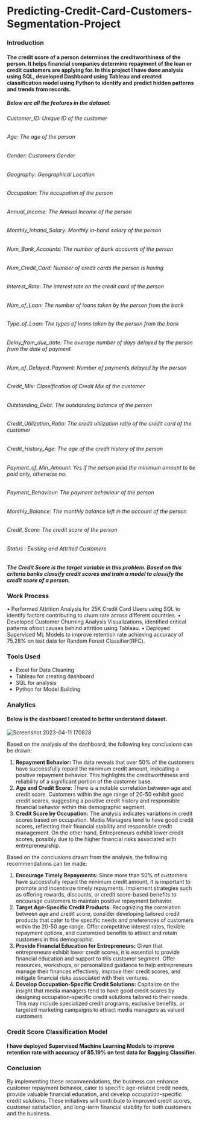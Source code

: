 # Predicting-Credit-Card-Customers-Segmentation-Project

### Introduction

#### The credit score of a person determines the creditworthiness of the person. It helps financial companies determine repayment of the loan or credit customers are applying for. In this project I have done analysis using SQL, developed Dashboard using Tableau and created classification model using Python to identify and predict hidden patterns and trends from records.

##### Below are all the features in the dataset:

###### Customer_ID: Unique ID of the customer
###### Age: The age of the person
###### Gender: Customers Gender
###### Geography: Geographical Location
###### Occupation: The occupation of the person
###### Annual_Income: The Annual Income of the person
###### Monthly_Inhand_Salary: Monthly in-hand salary of the person
###### Num_Bank_Accounts: The number of bank accounts of the person
###### Num_Credit_Card: Number of credit cards the person is having
###### Interest_Rate: The interest rate on the credit card of the person
###### Num_of_Loan: The number of loans taken by the person from the bank
###### Type_of_Loan: The types of loans taken by the person from the bank
###### Delay_from_due_date: The average number of days delayed by the person from the date of payment
###### Num_of_Delayed_Payment: Number of payments delayed by the person
###### Credit_Mix: Classification of Credit Mix of the customer
###### Outstanding_Debt: The outstanding balance of the person
###### Credit_Utilization_Ratio: The credit utilization ratio of the credit card of the customer
###### Credit_History_Age: The age of the credit history of the person
###### Payment_of_Min_Amount: Yes if the person paid the minimum amount to be paid only, otherwise no.
###### Payment_Behaviour: The payment behaviour of the person
###### Monthly_Balance: The monthly balance left in the account of the person
###### Credit_Score: The credit score of the person
###### Status : Existing and Attrited Customers

##### The Credit Score is the target variable in this problem. Based on this criteria banks classify credit scores and train a model to classify the credit score of a person.

### Work Process

• Performed Attrition Analysis for 25K Credit Card Users using SQL to identify factors contributing to churn rate across different countries.
• Developed Customer Churning Analysis Visualizations, identified critical patterns ofroot causes behind attrition using Tableau.
• Deployed Supervised ML Models to improve retention rate achieving accuracy of 75.28% on test data for Random Forest Classifier(RFC).


### Tools Used

* Excel for Data Cleaning
* Tableau for creating dashboard
* SQL for analysis
* Python for Model Building 


### Analytics

#### Below is the dashboard I created to better understand dataset.

![Screenshot 2023-04-11 170828](https://user-images.githubusercontent.com/84131752/231197672-95e68421-88a9-4257-845b-1b876c9fccb6.png)

Based on the analysis of the dashboard, the following key conclusions can be drawn:

1. **Repayment Behavior:** The data reveals that over 50% of the customers have successfully repaid the minimum credit amount, indicating a positive repayment behavior. This highlights the creditworthiness and reliability of a significant portion of the customer base.
2. **Age and Credit Score:** There is a notable correlation between age and credit score. Customers within the age range of 20-50 exhibit good credit scores, suggesting a positive credit history and responsible financial behavior within this demographic segment.
3. **Credit Score by Occupation:** The analysis indicates variations in credit scores based on occupation. Media Managers tend to have good credit scores, reflecting their financial stability and responsible credit management. On the other hand, Entrepreneurs exhibit lower credit scores, possibly due to the higher financial risks associated with entrepreneurship.

Based on the conclusions drawn from the analysis, the following recommendations can be made:

1. **Encourage Timely Repayments:** Since more than 50% of customers have successfully repaid the minimum credit amount, it is important to promote and incentivize timely repayments. Implement strategies such as offering rewards, discounts, or credit score-based benefits to encourage customers to maintain positive repayment behavior.
2. **Target Age-Specific Credit Products:** Recognizing the correlation between age and credit score, consider developing tailored credit products that cater to the specific needs and preferences of customers within the 20-50 age range. Offer competitive interest rates, flexible repayment options, and customized benefits to attract and retain customers in this demographic.
3. **Provide Financial Education for Entrepreneurs:** Given that entrepreneurs exhibit lower credit scores, it is essential to provide financial education and support to this customer segment. Offer resources, workshops, or personalized guidance to help entrepreneurs manage their finances effectively, improve their credit scores, and mitigate financial risks associated with their ventures.
4. **Develop Occupation-Specific Credit Solutions:** Capitalize on the insight that media managers tend to have good credit scores by designing occupation-specific credit solutions tailored to their needs. This may include specialized credit programs, exclusive benefits, or targeted marketing campaigns to attract media managers as valued customers.

### Credit Score Classification Model 

#### I have deployed Supervised Machine Learning Models to improve retention rate with accuracy of 85.19% on test data for Bagging Classifier.

### Conclusion

By implementing these recommendations, the business can enhance customer repayment behavior, cater to specific age-related credit needs, provide valuable financial education, and develop occupation-specific credit solutions. These initiatives will contribute to improved credit scores, customer satisfaction, and long-term financial stability for both customers and the business.
